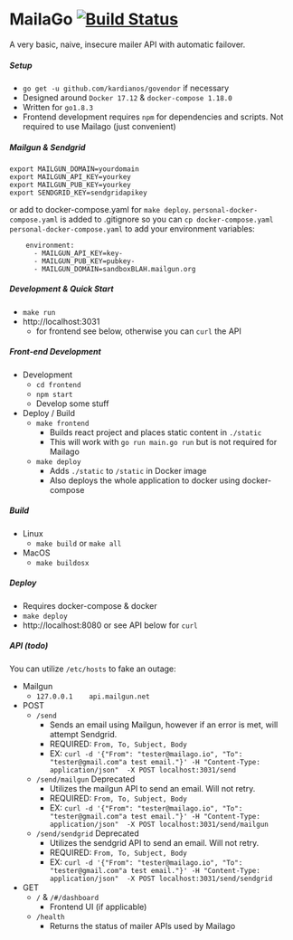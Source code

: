 # MailaGo [![Build Status](https://travis-ci.org/asciifaceman/mailago.svg?branch=master)](https://travis-ci.org/asciifaceman/mailago)

A very basic, naive, insecure mailer API with automatic failover.

##### Setup
- `go get -u github.com/kardianos/govendor` if necessary
- Designed around `Docker 17.12` & `docker-compose 1.18.0`
- Written for `go1.8.3`
- Frontend development requires `npm` for dependencies and scripts. Not required to use Mailago (just convenient)

##### Mailgun & Sendgrid
```
export MAILGUN_DOMAIN=yourdomain
export MAILGUN_API_KEY=yourkey
export MAILGUN_PUB_KEY=yourkey
export SENDGRID_KEY=sendgridapikey
```
or add to docker-compose.yaml for `make deploy`.
`personal-docker-compose.yaml` is added to .gitignore so you can `cp docker-compose.yaml personal-docker-compose.yaml` to add your environment variables:

```
    environment:
      - MAILGUN_API_KEY=key-
      - MAILGUN_PUB_KEY=pubkey-
      - MAILGUN_DOMAIN=sandboxBLAH.mailgun.org
```

##### Development & Quick Start
- `make run`
- http://localhost:3031
    - for frontend see below, otherwise you can `curl` the API

##### Front-end Development

- Development
    - `cd frontend`
    - `npm start`
    - Develop some stuff
- Deploy / Build
    - `make frontend`
        - Builds react project and places static content in `./static`
        - This will work with `go run main.go run` but is not required for Mailago
    - `make deploy`
        - Adds `./static` to `/static` in Docker image
        - Also deploys the whole application to docker using docker-compose

##### Build
- Linux
    - `make build` or `make all`
- MacOS
    - `make buildosx`

##### Deploy
- Requires docker-compose & docker
- `make deploy`
- http://localhost:8080 or see API below for `curl`

##### API (todo)
You can utilize `/etc/hosts` to fake an outage:
- Mailgun
    - `127.0.0.1    api.mailgun.net`
- POST
    - `/send`
        - Sends an email using Mailgun, however if an error is met, will attempt Sendgrid.
        - REQUIRED: `From, To, Subject, Body`
        - EX: `curl -d '{"From": "tester@mailago.io", "To": "tester@gmail.com"a test email."}' -H "Content-Type: application/json"  -X POST localhost:3031/send`
    - `/send/mailgun` Deprecated
        - Utilizes the mailgun API to send an email. Will not retry.
        - REQUIRED: `From, To, Subject, Body`
        - EX: `curl -d '{"From": "tester@mailago.io", "To": "tester@gmail.com"a test email."}' -H "Content-Type: application/json"  -X POST localhost:3031/send/mailgun`
    - `/send/sendgrid` Deprecated
        - Utilizes the sendgrid API to send an email. Will not retry.
        - REQUIRED: `From, To, Subject, Body`
        - EX: `curl -d '{"From": "tester@mailago.io", "To": "tester@gmail.com"a test email."}' -H "Content-Type: application/json"  -X POST localhost:3031/send/sendgrid`
- GET
    - `/` & `/#/dashboard`
        - Frontend UI (if applicable)
    - `/health`
        - Returns the status of mailer APIs used by Mailago
